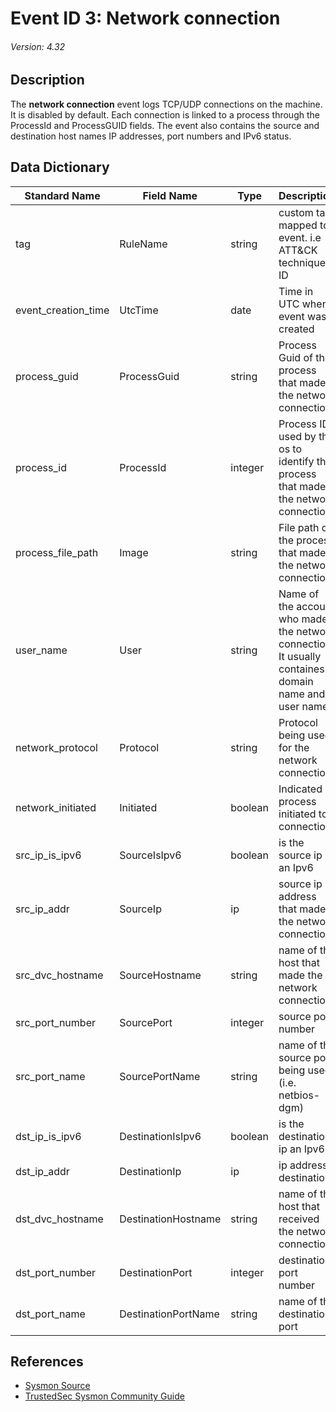 # Event ID 3: Network connection
###### Version: 4.32

## Description
The **network connection** event logs TCP/UDP connections on the machine. It is disabled by default. Each connection is linked to a process through the ProcessId and ProcessGUID fields. The event also contains the source and destination host names IP addresses, port numbers and IPv6 status.

## Data Dictionary
|Standard Name|Field Name|Type|Description|Sample Value|
|---|---|---|---|---|
|tag|RuleName|string|custom tag mapped to event. i.e ATT&CK technique ID|`T1114`|
|event_creation_time|UtcTime|date|Time in UTC when event was created|`4/11/18 5:29`|
|process_guid|ProcessGuid|string|Process Guid of the process that made the network connection|`{A98268C1-957F-5ACD-0000-0010EB030000}`|
|process_id|ProcessId|integer|Process ID used by the os to identify the process that made the network connection|`4`|
|process_file_path|Image|string|File path of the process that made the network connection|`System`|
|user_name|User|string|Name of the account who made the network connection. It usually containes domain name and user name|`NT AUTHORITY\SYSTEM`|
|network_protocol|Protocol|string|Protocol being used for the network connection|`udp`|
|network_initiated|Initiated|boolean|Indicated process initiated tcp connection|`FALSE`|
|src_ip_is_ipv6|SourceIsIpv6|boolean|is the source ip an Ipv6|`FALSE`|
|src_ip_addr|SourceIp|ip|source ip address that made the network connection|`192.168.64.255`|
|src_dvc_hostname|SourceHostname|string|name of the host that made the network connection|`computer_name or none for broadcast`|
|src_port_number|SourcePort|integer|source port number|`138`|
|src_port_name|SourcePortName|string|name of the source port being used (i.e. netbios-dgm)|`netbios-dgm`|
|dst_ip_is_ipv6|DestinationIsIpv6|boolean|is the destination ip an Ipv6|`C:\Windows\System32\cmd.exe`|
|dst_ip_addr|DestinationIp|ip|ip address destination|`192.168.64.135`|
|dst_dvc_hostname|DestinationHostname|string|name of the host that received the network connection|`DC-WD-001`|
|dst_port_number|DestinationPort|integer|destination port number|`138`|
|dst_port_name|DestinationPortName|string|name of the destination port|`netbios-dgm`|

## References
* [Sysmon Source](https://docs.microsoft.com/en-us/sysinternals/downloads/sysmon#event-id-3-network-connection)
* [TrustedSec Sysmon Community Guide](https://github.com/trustedsec/SysmonCommunityGuide/blob/master/network-connections.md)
